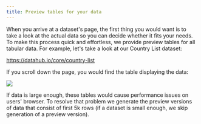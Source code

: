 ```yaml
---
title: Preview tables for your data
---
```


When you arrive at a dataset's page, the first thing you would want is to take a look at the actual data so you can decide whether it fits your needs. To make this process quick and effortless, we provide preview tables for all tabular data. For example, let's take a look at our Country List dataset:

https://datahub.io/core/country-list

If you scroll down the page, you would find the table displaying the data:

![](/static/img/docs/country-list-preview-table.png)

If data is large enough, these tables would cause performance issues on users' browser. To resolve that problem we generate the preview versions of data that consist of first 5k rows (if a dataset is small enough, we skip generation of a preview version).